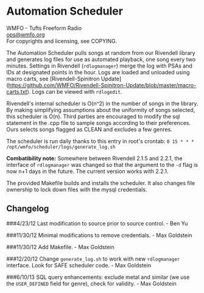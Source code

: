 Automation Scheduler
====================

WMFO - Tufts Freeform Radio  
ops@wmfo.org  
For copyrights and licensing, see COPYING.  

The Automation Scheduler pulls songs at random from our Rivendell library and
generates log files for use as automated playback, one song every two minutes.
Settings in Rivendell (`rdlogmanager`) merge the log with PSAs and IDs at
designated points in the hour. Logs are loaded and unloaded using macro carts,
see [Rivendell-Spinitron Update] (https://github.com/WMFO/Rivendell-Spinitron-Update/blob/master/macro-carts.txt).
Logs can be viewed with `rdlogedit`.

Rivendell's internal scheduler is O(n^2) in the number of songs in the library.
By making simplifying assumptions about the uniformity of songs selected, this
scheduler is O(n). Third parties are encouraged to modify the sql statement in
the .cpp file to sample songs according to their preferences. Ours selects
songs flagged as CLEAN and excludes a few genres.

The scheduler is run daily thanks to this entry in root's crontab:
`0 15 * * * /opt/wmfo/scheduler/logs/generate_log.sh`

**Combatibility note:** Somewhere between Rivendell 2.1.5 and 2.2.1, the
interface of `rdlogmanager` was changed so that the argument to the `-d` flag
is now n+1 days in the future. The current version works with 2.2.1.

The provided Makefile builds and installs the scheduler. It also changes file
ownership to lock down files with the mysql credentials.

Changelog
---------
###4/23/12
Last modification to source prior to source control. - Ben Yu

###11/30/12
Minimal modifications to remove credentials. - Max Goldstein

###11/30/12
Add Makefile. - Max Goldstein

###12/20/12
Change `generate_log.sh` to work with new `rdlogmanager` interface. Look for SAFE scheduler code. - Max Goldstein

###6/10/13
SQL query enhancements: exclude metal and similar (we use the `USER_DEFINED` field for genre), check for validity. - Max Goldstein
